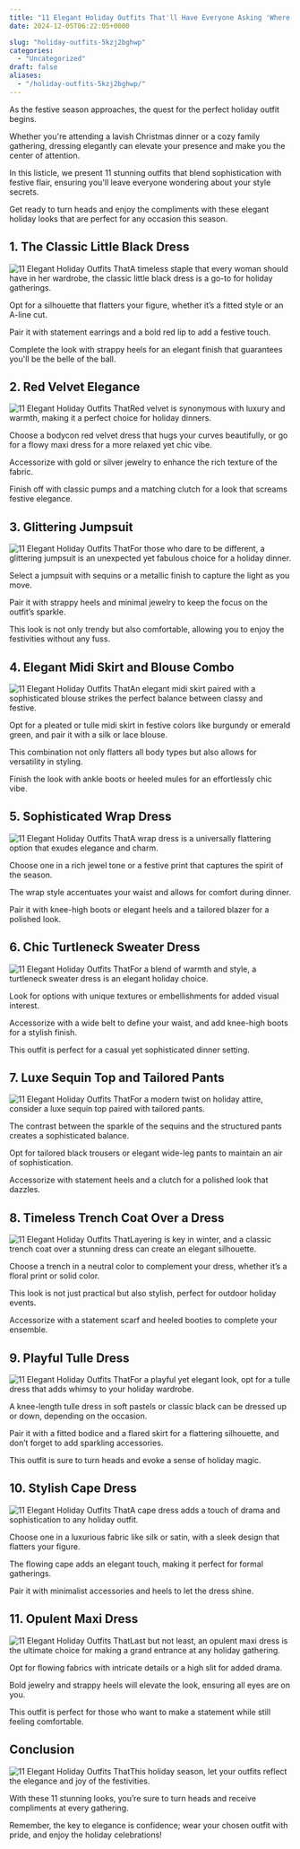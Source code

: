 ```yaml
---
title: "11 Elegant Holiday Outfits That'll Have Everyone Asking 'Where Did You Get That?'"
date: 2024-12-05T06:22:05+0000

slug: "holiday-outfits-5kzj2bghwp"
categories:
  - "Uncategorized"
draft: false
aliases:
  - "/holiday-outfits-5kzj2bghwp/"
---
```

As the festive season approaches, the quest for the perfect holiday outfit begins. 

Whether you're attending a lavish Christmas dinner or a cozy family gathering, dressing elegantly can elevate your presence and make you the center of attention. 

In this listicle, we present 11 stunning outfits that blend sophistication with festive flair, ensuring you'll leave everyone wondering about your style secrets. 

Get ready to turn heads and enjoy the compliments with these elegant holiday looks that are perfect for any occasion this season.

## 1. The Classic Little Black Dress
![11 Elegant Holiday Outfits That](/11-elegant-holiday-outfits-thatll-have-everyone-asking-where-did-you-get-that-1.-the-classic-little-black-dress.webp)A timeless staple that every woman should have in her wardrobe, the classic little black dress is a go-to for holiday gatherings. 

Opt for a silhouette that flatters your figure, whether it’s a fitted style or an A-line cut. 

Pair it with statement earrings and a bold red lip to add a festive touch. 

Complete the look with strappy heels for an elegant finish that guarantees you'll be the belle of the ball.

## 2. Red Velvet Elegance
![11 Elegant Holiday Outfits That](/11-elegant-holiday-outfits-thatll-have-everyone-asking-where-did-you-get-that-2.-red-velvet-elegance.webp)Red velvet is synonymous with luxury and warmth, making it a perfect choice for holiday dinners. 

Choose a bodycon red velvet dress that hugs your curves beautifully, or go for a flowy maxi dress for a more relaxed yet chic vibe. 

Accessorize with gold or silver jewelry to enhance the rich texture of the fabric. 

Finish off with classic pumps and a matching clutch for a look that screams festive elegance.

## 3. Glittering Jumpsuit
![11 Elegant Holiday Outfits That](/11-elegant-holiday-outfits-thatll-have-everyone-asking-where-did-you-get-that-3.-glittering-jumpsuit.webp)For those who dare to be different, a glittering jumpsuit is an unexpected yet fabulous choice for a holiday dinner. 

Select a jumpsuit with sequins or a metallic finish to capture the light as you move. 

Pair it with strappy heels and minimal jewelry to keep the focus on the outfit’s sparkle. 

This look is not only trendy but also comfortable, allowing you to enjoy the festivities without any fuss.

## 4. Elegant Midi Skirt and Blouse Combo
![11 Elegant Holiday Outfits That](/11-elegant-holiday-outfits-thatll-have-everyone-asking-where-did-you-get-that-4.-elegant-midi-skirt-and-blouse-combo.webp)An elegant midi skirt paired with a sophisticated blouse strikes the perfect balance between classy and festive. 

Opt for a pleated or tulle midi skirt in festive colors like burgundy or emerald green, and pair it with a silk or lace blouse. 

This combination not only flatters all body types but also allows for versatility in styling. 

Finish the look with ankle boots or heeled mules for an effortlessly chic vibe.

## 5. Sophisticated Wrap Dress
![11 Elegant Holiday Outfits That](/11-elegant-holiday-outfits-thatll-have-everyone-asking-where-did-you-get-that-5.-sophisticated-wrap-dress.webp)A wrap dress is a universally flattering option that exudes elegance and charm. 

Choose one in a rich jewel tone or a festive print that captures the spirit of the season. 

The wrap style accentuates your waist and allows for comfort during dinner. 

Pair it with knee-high boots or elegant heels and a tailored blazer for a polished look.

## 6. Chic Turtleneck Sweater Dress
![11 Elegant Holiday Outfits That](/11-elegant-holiday-outfits-thatll-have-everyone-asking-where-did-you-get-that-6.-chic-turtleneck-sweater-dress.webp)For a blend of warmth and style, a turtleneck sweater dress is an elegant holiday choice. 

Look for options with unique textures or embellishments for added visual interest. 

Accessorize with a wide belt to define your waist, and add knee-high boots for a stylish finish. 

This outfit is perfect for a casual yet sophisticated dinner setting.

## 7. Luxe Sequin Top and Tailored Pants
![11 Elegant Holiday Outfits That](/11-elegant-holiday-outfits-thatll-have-everyone-asking-where-did-you-get-that-7.-luxe-sequin-top-and-tailored-pants.webp)For a modern twist on holiday attire, consider a luxe sequin top paired with tailored pants. 

The contrast between the sparkle of the sequins and the structured pants creates a sophisticated balance. 

Opt for tailored black trousers or elegant wide-leg pants to maintain an air of sophistication. 

Accessorize with statement heels and a clutch for a polished look that dazzles.

## 8. Timeless Trench Coat Over a Dress
![11 Elegant Holiday Outfits That](/11-elegant-holiday-outfits-thatll-have-everyone-asking-where-did-you-get-that-8.-timeless-trench-coat-over-a-dress.webp)Layering is key in winter, and a classic trench coat over a stunning dress can create an elegant silhouette. 

Choose a trench in a neutral color to complement your dress, whether it’s a floral print or solid color. 

This look is not just practical but also stylish, perfect for outdoor holiday events. 

Accessorize with a statement scarf and heeled booties to complete your ensemble.

## 9. Playful Tulle Dress
![11 Elegant Holiday Outfits That](/11-elegant-holiday-outfits-thatll-have-everyone-asking-where-did-you-get-that-9.-playful-tulle-dress.webp)For a playful yet elegant look, opt for a tulle dress that adds whimsy to your holiday wardrobe. 

A knee-length tulle dress in soft pastels or classic black can be dressed up or down, depending on the occasion. 

Pair it with a fitted bodice and a flared skirt for a flattering silhouette, and don’t forget to add sparkling accessories. 

This outfit is sure to turn heads and evoke a sense of holiday magic.

## 10. Stylish Cape Dress
![11 Elegant Holiday Outfits That](/11-elegant-holiday-outfits-thatll-have-everyone-asking-where-did-you-get-that-10.-stylish-cape-dress.webp)A cape dress adds a touch of drama and sophistication to any holiday outfit. 

Choose one in a luxurious fabric like silk or satin, with a sleek design that flatters your figure. 

The flowing cape adds an elegant touch, making it perfect for formal gatherings. 

Pair it with minimalist accessories and heels to let the dress shine.

## 11. Opulent Maxi Dress
![11 Elegant Holiday Outfits That](/11-elegant-holiday-outfits-thatll-have-everyone-asking-where-did-you-get-that-11.-opulent-maxi-dress.webp)Last but not least, an opulent maxi dress is the ultimate choice for making a grand entrance at any holiday gathering. 

Opt for flowing fabrics with intricate details or a high slit for added drama. 

Bold jewelry and strappy heels will elevate the look, ensuring all eyes are on you. 

This outfit is perfect for those who want to make a statement while still feeling comfortable.

## Conclusion
![11 Elegant Holiday Outfits That](/11-elegant-holiday-outfits-thatll-have-everyone-asking-where-did-you-get-that-conclusion.webp)This holiday season, let your outfits reflect the elegance and joy of the festivities. 

With these 11 stunning looks, you’re sure to turn heads and receive compliments at every gathering. 

Remember, the key to elegance is confidence; wear your chosen outfit with pride, and enjoy the holiday celebrations!